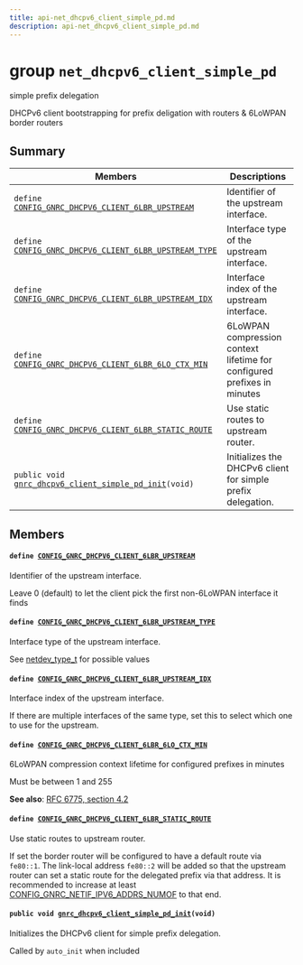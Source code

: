 ```yaml
---
title: api-net_dhcpv6_client_simple_pd.md
description: api-net_dhcpv6_client_simple_pd.md
---
```

# group `net_dhcpv6_client_simple_pd` 

simple prefix delegation

DHCPv6 client bootstrapping for prefix deligation with routers & 6LoWPAN border routers

## Summary

 Members                        | Descriptions                                
--------------------------------|---------------------------------------------
`define `[`CONFIG_GNRC_DHCPV6_CLIENT_6LBR_UPSTREAM`](#group__net__dhcpv6__client__simple__pd_1gab5a0f96151310a9c3a12fb3b4fbdd354)            | Identifier of the upstream interface.
`define `[`CONFIG_GNRC_DHCPV6_CLIENT_6LBR_UPSTREAM_TYPE`](#group__net__dhcpv6__client__simple__pd_1ga6ab4930c0cc099de3e665ccfa36822c4)            | Interface type of the upstream interface.
`define `[`CONFIG_GNRC_DHCPV6_CLIENT_6LBR_UPSTREAM_IDX`](#group__net__dhcpv6__client__simple__pd_1ga947652643586f88f6bc49326bc72198c)            | Interface index of the upstream interface.
`define `[`CONFIG_GNRC_DHCPV6_CLIENT_6LBR_6LO_CTX_MIN`](#group__net__dhcpv6__client__simple__pd_1gaeef4d77c57183f49eee549d3413ec367)            | 6LoWPAN compression context lifetime for configured prefixes in minutes
`define `[`CONFIG_GNRC_DHCPV6_CLIENT_6LBR_STATIC_ROUTE`](#group__net__dhcpv6__client__simple__pd_1ga89753e534d920adc42b0fc220587a1b4)            | Use static routes to upstream router.
`public void `[`gnrc_dhcpv6_client_simple_pd_init`](#group__net__dhcpv6__client__simple__pd_1ga227790f671b655d3d3a6969c75d9325f)`(void)`            | Initializes the DHCPv6 client for simple prefix delegation.

## Members

#### `define `[`CONFIG_GNRC_DHCPV6_CLIENT_6LBR_UPSTREAM`](#group__net__dhcpv6__client__simple__pd_1gab5a0f96151310a9c3a12fb3b4fbdd354) 

Identifier of the upstream interface.

Leave 0 (default) to let the client pick the first non-6LoWPAN interface it finds

#### `define `[`CONFIG_GNRC_DHCPV6_CLIENT_6LBR_UPSTREAM_TYPE`](#group__net__dhcpv6__client__simple__pd_1ga6ab4930c0cc099de3e665ccfa36822c4) 

Interface type of the upstream interface.

See [netdev_type_t](./doc/starlight-docs/src/content/docs/apidoc/api-undefined.md#group__drivers__netdev__api_1gabf6e398293fe72dc6936cf7e828841fb) for possible values

#### `define `[`CONFIG_GNRC_DHCPV6_CLIENT_6LBR_UPSTREAM_IDX`](#group__net__dhcpv6__client__simple__pd_1ga947652643586f88f6bc49326bc72198c) 

Interface index of the upstream interface.

If there are multiple interfaces of the same type, set this to select which one to use for the upstream.

#### `define `[`CONFIG_GNRC_DHCPV6_CLIENT_6LBR_6LO_CTX_MIN`](#group__net__dhcpv6__client__simple__pd_1gaeef4d77c57183f49eee549d3413ec367) 

6LoWPAN compression context lifetime for configured prefixes in minutes

Must be between 1 and 255

**See also**: [RFC 6775, section 4.2](https://tools.ietf.org/html/rfc6775#section-4.2)

#### `define `[`CONFIG_GNRC_DHCPV6_CLIENT_6LBR_STATIC_ROUTE`](#group__net__dhcpv6__client__simple__pd_1ga89753e534d920adc42b0fc220587a1b4) 

Use static routes to upstream router.

If set the border router will be configured to have a default route via `fe80::1`. The link-local address `fe80::2` will be added so that the upstream router can set a static route for the delegated prefix via that address. It is recommended to increase at least [CONFIG_GNRC_NETIF_IPV6_ADDRS_NUMOF](./doc/starlight-docs/src/content/docs/apidoc/api-undefined.md#group__net__gnrc__netif__conf_1ga366596e311b4a450887a1a180ae66fb3) to that end.

#### `public void `[`gnrc_dhcpv6_client_simple_pd_init`](#group__net__dhcpv6__client__simple__pd_1ga227790f671b655d3d3a6969c75d9325f)`(void)` 

Initializes the DHCPv6 client for simple prefix delegation.

Called by `auto_init` when included

